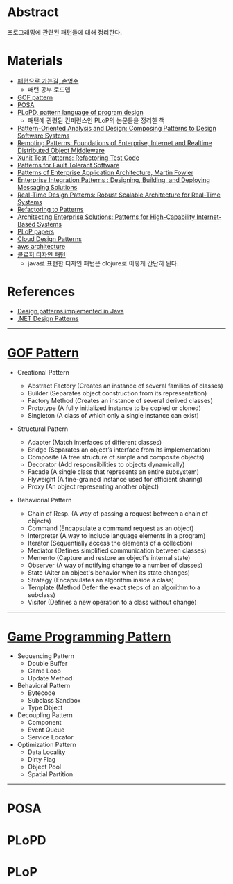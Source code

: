 # Abstract

프로그래밍에 관련된 패턴들에 대해 정리한다.

# Materials

* [패턴으로 가는길, 손영수](http://www.devpia.com/MAEUL/Contents/Detail.aspx?BoardID=70&MAEULNO=28&no=187&page=1)
  *  패턴 공부 로드맵
* [GOF pattern]()
* [POSA]()
* [PLoPD, pattern language of program design](http://wiki.c2.com/?PatternLanguagesOfProgramDesign)
  * 패턴에 관련된 컨퍼런스인 PLoP의 논문들을 정리한 책
* [Pattern-Oriented Analysis and Design: Composing Patterns to Design Software Systems](http://www.kangcom.com/sub/view.asp?sku=200309010011)
* [Remoting Patterns: Foundations of Enterprise, Internet and Realtime Distributed Object Middleware](http://www.kangcom.com/sub/view.asp?sku=200410040309)
* [Xunit Test Patterns: Refactoring Test Code](http://www.kangcom.com/sub/view.asp?sku=200612280010)
* [Patterns for Fault Tolerant Software](http://www.kangcom.com/sub/view.asp?sku=200712160009)
* [Patterns of Enterprise Application Architecture, Martin Fowler](http://www.kangcom.com/sub/view.asp?sku=200212100028)
* [Enterprise Integration Patterns : Designing, Building, and Deploying Messaging Solutions](http://www.kangcom.com/sub/view.asp?sku=200310160006)
* [Real-Time Design Patterns: Robust Scalable Architecture for Real-Time Systems](http://www.kangcom.com/sub/view.asp?sku=200403300020)
* [Refactoring to Patterns](http://www.kangcom.com/sub/view.asp?sku=200406140003)
* [Architecting Enterprise Solutions: Patterns for High-Capability Internet-Based Systems](http://www.kangcom.com/sub/view.asp?sku=200410040307)
* [PLoP papers](http://www.hillside.net/index.php/past-plop-conferences)
* [Cloud Design Patterns](https://docs.microsoft.com/en-us/azure/architecture/patterns/)
* [aws architecture](https://aws.amazon.com/ko/architecture/)
* [클로저 디자인 패턴](http://clojure.or.kr/docs/clojure-and-gof-design-patterns.html)
  * java로 표현한 디자인 패턴은 clojure로 이렇게 간단히 된다.

# References

* [Design patterns implemented in Java](http://java-design-patterns.com/)
* [.NET Design Patterns](http://dofactory.com/net/design-patterns)

---

# [GOF Pattern](http://www.dofactory.com/net/design-patterns)
  
- Creational Pattern
  - Abstract Factory	(Creates an instance of several families of classes)
  - Builder	(Separates object construction from its representation)
  - Factory Method	(Creates an instance of several derived classes)
  - Prototype	(A fully initialized instance to be copied or cloned)
  - Singleton	(A class of which only a single instance can exist)    

- Structural Pattern
  - Adapter	(Match interfaces of different classes)
  - Bridge	(Separates an object’s interface from its implementation)
  - Composite	(A tree structure of simple and composite objects)
  - Decorator	(Add responsibilities to objects dynamically)
  - Facade	(A single class that represents an entire subsystem)
  - Flyweight	(A fine-grained instance used for efficient sharing)
  - Proxy	(An object representing another object)

- Behaviorial Pattern
  - Chain of Resp.	(A way of passing a request between a chain of objects)
  - Command	(Encapsulate a command request as an object)
  - Interpreter	(A way to include language elements in a program)
  - Iterator	(Sequentially access the elements of a collection)
  - Mediator	(Defines simplified communication between classes)
  - Memento	(Capture and restore an object's internal state)
  - Observer	(A way of notifying change to a number of classes)
  - State	(Alter an object's behavior when its state changes)
  - Strategy	(Encapsulates an algorithm inside a class)
  - Template (Method	Defer the exact steps of an algorithm to a subclass)
  - Visitor	(Defines a new operation to a class without change)
    
---  

# [Game Programming Pattern](http://gameprogrammingpatterns.com/contents.html)

- Sequencing Pattern
  - Double Buffer
  - Game Loop
  - Update Method
- Behavioral Pattern
  - Bytecode
  - Subclass Sandbox
  - Type Object
- Decoupling Pattern
  - Component
  - Event Queue
  - Service Locator
- Optimization Pattern
  - Data Locality
  - Dirty Flag
  - Object Pool
  - Spatial Partition

---

# POSA

# PLoPD

# PLoP